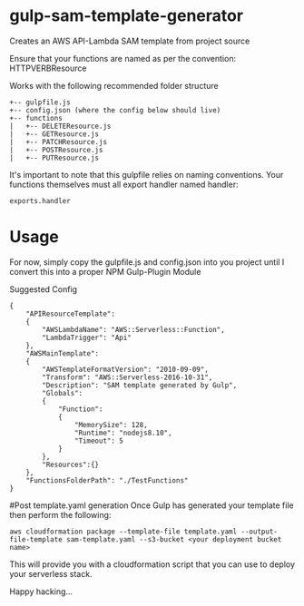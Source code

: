 # gulp-sam-template-generator
Creates an AWS API-Lambda SAM template from project source

Ensure that your functions are named as per the convention:
HTTPVERBResource

Works with the following recommended folder structure
```
+-- gulpfile.js
+-- config.json (where the config below should live)
+-- functions
|   +-- DELETEResource.js
|   +-- GETResource.js
|   +-- PATCHResource.js
|   +-- POSTResource.js
|   +-- PUTResource.js
```

It's important to note that this gulpfile relies on naming conventions. Your functions themselves must all export handler named handler:

```
exports.handler
```

# Usage
For now, simply copy the gulpfile.js and config.json into you project until I convert this into a proper NPM Gulp-Plugin Module

Suggested Config
```
{
    "APIResourceTemplate":
    {
        "AWSLambdaName": "AWS::Serverless::Function",
        "LambdaTrigger": "Api"
    },
    "AWSMainTemplate": 
    {
        "AWSTemplateFormatVersion": "2010-09-09",
        "Transform": "AWS::Serverless-2016-10-31",
        "Description": "SAM template generated by Gulp",
        "Globals":
        {
            "Function":
            {
                "MemorySize": 128,
                "Runtime": "nodejs8.10",
                "Timeout": 5
            }
        },
        "Resources":{}
    },
    "FunctionsFolderPath": "./TestFunctions"
}
```
#Post template.yaml generation
Once Gulp has generated your template file then perform the following:
```
aws cloudformation package --template-file template.yaml --output-file-template sam-template.yaml --s3-bucket <your deployment bucket name>
```
This will provide you with a cloudformation script that you can use to deploy your serverless stack.

Happy hacking...
